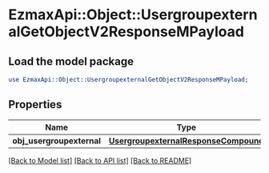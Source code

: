 # EzmaxApi::Object::UsergroupexternalGetObjectV2ResponseMPayload

## Load the model package
```perl
use EzmaxApi::Object::UsergroupexternalGetObjectV2ResponseMPayload;
```

## Properties
Name | Type | Description | Notes
------------ | ------------- | ------------- | -------------
**obj_usergroupexternal** | [**UsergroupexternalResponseCompound**](UsergroupexternalResponseCompound.md) |  | 

[[Back to Model list]](../README.md#documentation-for-models) [[Back to API list]](../README.md#documentation-for-api-endpoints) [[Back to README]](../README.md)


